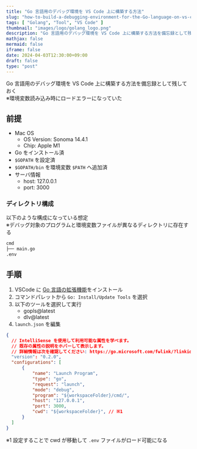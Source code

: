 ```yaml
---
title: "Go 言語用のデバッグ環境を VS Code 上に構築する方法"
slug: "how-to-build-a-debugging-environment-for-the-Go-language-on-vs-code"
tags: [ "Golang", "Tool", "VS Code" ]
thumbnail: "images/logo/golang_logo.png"
description: "Go 言語用のデバッグ環境を VS Code 上に構築する方法を備忘録として残しておく"
mathjax: false
mermaid: false
iframe: false
date: 2024-04-03T12:30:00+09:00
draft: false
type: "post"
---
```


Go 言語用のデバッグ環境を VS Code 上に構築する方法を備忘録として残しておく  
※環境変数読み込み時にロードエラーになっていた

## 前提

* Mac OS
  * OS Version: Sonoma 14.4.1
  * Chip: Apple M1
* Go をインストール済
* `$GOPATH` を設定済
* `$GOPATH/bin` を環境変数 `$PATH` へ追加済
* サーバ情報
  * host: 127.0.0.1
  * port: 3000

### ディレクトリ構成

以下のような構成になっている想定  
※デバッグ対象のプログラムと環境変数ファイルが異なるディレクトリに存在する

```sh
cmd
├── main.go
.env
```

## 手順

1. VSCode に [Go 言語の拡張機能](https://marketplace.visualstudio.com/items?itemName=golang.Go)をインストール
2. コマンドパレットから `Go: Install/Update Tools` を選択
3. 以下のツールを選択して実行
    * gopls@latest
    * dlv@latest
4. `launch.json` を編集

```.json:.vscode/launch.json
{
  // IntelliSense を使用して利用可能な属性を学べます。
  // 既存の属性の説明をホバーして表示します。
  // 詳細情報は次を確認してください: https://go.microsoft.com/fwlink/?linkid=830387
  "version": "0.2.0",
  "configurations": [
      {
          "name": "Launch Program",
          "type": "go",
          "request": "launch",
          "mode": "debug",
          "program": "${workspaceFolder}/cmd/",
          "host": "127.0.0.1",
          "port": 3000,
          "cwd": "${workspaceFolder}", // ※1
      }
  ]
}
```

※1 設定することで cwd が移動して `.env` ファイルがロード可能になる
